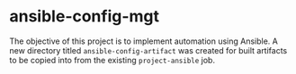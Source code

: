 # ansible-config-mgt

The objective of this project is to implement automation using Ansible.
A new directory titled `ansible-config-artifact` was created for built artifacts to be copied into from the existing `project-ansible` job.

